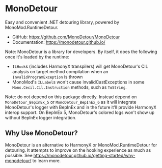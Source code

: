 # MonoDetour

Easy and convenient .NET detouring library, powered by MonoMod.RuntimeDetour.

- GitHub: <https://github.com/MonoDetour/MonoDetour>
- Documentation: <https://monodetour.github.io/>

Note: MonoDetour is a library for developers. By itself, it does the following once it's loaded by the runtime:

- `ILHook`s (includes HarmonyX transpilers) will get MonoDetour's CIL analysis on target method compilation when an `InvalidProgramException` is thrown
- MonoMod's `ILLabel`s won't cause InvalidCastExceptions in some `Mono.Cecil.Cil.Instruction` methods, such as `ToString`.

Note: do not depend on this package directly. Instead depend on `MonoDetour_BepInEx_5` or `MonoDetour_BepInEx_6` as it will integrate MonoDetour's logger with BepInEx and in the future it'll provide HarmonyX interop support. On BepInEx 5, MonoDetour's colored logs won't show up without BepInEx logger integration.

## Why Use MonoDetour?

MonoDetour is an alternative to HarmonyX or MonoMod.RuntimeDetour for detouring. It attempts to improve on the hooking experience as much as possible. See <https://monodetour.github.io/getting-started/why-monodetour/> to learn more.
